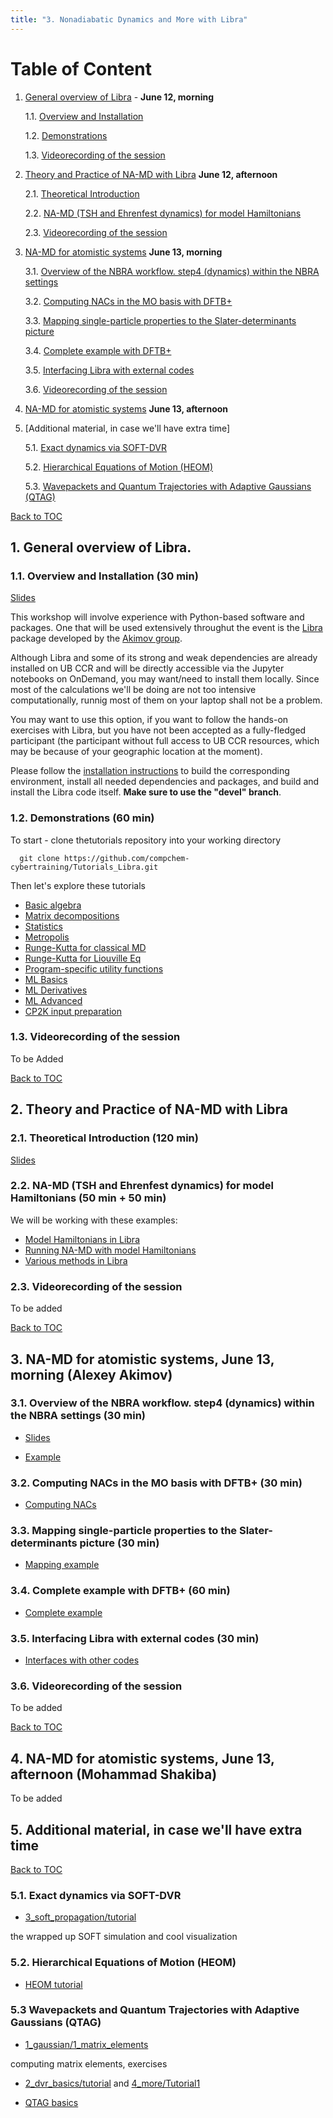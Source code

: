 ```yaml
---
title: "3. Nonadiabatic Dynamics and More with Libra"
---
```


<a name="toc"></a>
# Table of Content
1. [General overview of Libra](#1) - **June 12, morning**

    1.1. [Overview and Installation](#1.1)

    1.2. [Demonstrations](#1.2)

    1.3. [Videorecording of the session](#1.3)

2. [Theory and Practice of NA-MD with Libra](#2)  **June 12, afternoon**

    2.1. [Theoretical Introduction](#2.1)

    2.2. [NA-MD (TSH and Ehrenfest dynamics) for model Hamiltonians](#2.2)

    2.3. [Videorecording of the session](#2.3)

3. [NA-MD for atomistic systems](#3) **June 13, morning**

    3.1. [Overview of the NBRA workflow. step4 (dynamics) within the NBRA settings](#3.1)

    3.2. [Computing NACs in the MO basis with DFTB+](#3.2)

    3.3. [Mapping single-particle properties to the Slater-determinants picture](#3.3)

    3.4. [Complete example with DFTB+](#3.4)

    3.5. [Interfacing Libra with external codes](#3.5)

    3.6. [Videorecording of the session](#3.6)

4. [NA-MD for atomistic systems](#4) **June 13, afternoon**

5. [Additional material, in case we'll have extra time]

    5.1. [Exact dynamics via SOFT-DVR](#5.1)
  
    5.2. [Hierarchical Equations of Motion (HEOM)](#5.2)

    5.3. [Wavepackets and Quantum Trajectories with Adaptive Gaussians (QTAG)](#5.3)



<a name="1"></a>[Back to TOC](#toc)
## 1. General overview of Libra. 


<a name="1.1"></a>
### 1.1. Overview and Installation (30 min)

[Slides](../files/Alexey_Akimov/Intro-Setups-Git-Libra-June11.pdf)

This workshop will involve experience with Python-based software and packages. One that will be used extensively throughut 
the event is the [Libra](https://github.com/Quantum-Dynamics-Hub/libra-code/tree/devel) package developed by the 
[Akimov group](https://akimovlab.github.io/). 

Although Libra and some of its strong and weak dependencies are already installed on UB CCR and will be directly accessible via
the Jupyter notebooks on OnDemand, you may want/need to install them locally. Since most of the calculations we'll be doing 
are not too intensive computationally, runnig most of them on your laptop shall not be a problem. 

You may want to use this option, if you want to follow the hands-on exercises with Libra, but you have not been accepted as a fully-fledged 
participant (the participant without full access to UB CCR resources, which may be because of your geographic location at the moment).

Please follow the [installation instructions](https://github.com/Quantum-Dynamics-Hub/libra-code/tree/devel) to build the corresponding 
environment, install all needed dependencies and packages, and build and install the Libra code itself. **Make sure to use the "devel" branch**. 

<a name="1.2"></a>
### 1.2. Demonstrations (60 min)

  To start - clone thetutorials repository into your working directory

      git clone https://github.com/compchem-cybertraining/Tutorials_Libra.git

  Then let's explore these tutorials

  * [Basic algebra](https://github.com/compchem-cybertraining/Tutorials_Libra/blob/master/3_linear_algebra/1_vector_matrix_cmatrix_basics/tutorial.ipynb)
  * [Matrix decompositions](https://github.com/compchem-cybertraining/Tutorials_Libra/blob/master/3_linear_algebra/2_matrix_functions/tutorial.ipynb)
  * [Statistics](https://github.com/compchem-cybertraining/Tutorials_Libra/blob/master/7_special_functions/4_random_numbers/1_basics/tutorial.ipynb)
  * [Metropolis](https://github.com/compchem-cybertraining/Tutorials_Libra/blob/master/7_special_functions/4_random_numbers/2_metropolis/tutorial.ipynb)
  * [Runge-Kutta for classical MD](https://github.com/compchem-cybertraining/Tutorials_Libra/tree/master/2_integrators/1_runge_kutta_4th_order/tutorial.ipynb)
  * [Runge-Kutta for Liouville Eq](https://github.com/compchem-cybertraining/Tutorials_Libra/blob/master/2_integrators/2_runge_kutta_4_for_Liouville/tutorial.ipynb)
  * [Program-specific utility functions](https://github.com/compchem-cybertraining/Tutorials_Libra/tree/master/11_program_specific_methods/2_qe_methods)
  * [ML Basics](https://github.com/compchem-cybertraining/Tutorials_Libra/tree/master/9_machine_learning/1_basics_of_mlp/tutorial.ipynb)
  * [ML Derivatives](https://github.com/compchem-cybertraining/Tutorials_Libra/blob/master/9_machine_learning/2_ann_derivatives/tutorial.ipynb)
  * [ML Advanced](https://github.com/compchem-cybertraining/Tutorials_Libra/blob/master/9_machine_learning/3_advanced_ann/tutorial.ipynb)
  * [CP2K input preparation]()


<a name="1.3"></a>
### 1.3. Videorecording of the session

  To be Added 


<a name="2"></a>[Back to TOC](#toc)
## 2. Theory and Practice of NA-MD with Libra

<a name="2.1"></a>
### 2.1. Theoretical Introduction  (120 min)

[Slides](../files/Alexey_Akimov/NAMD_theory-June11-12.pdf)

<a name="2.2"></a>
### 2.2. NA-MD (TSH and Ehrenfest dynamics) for model Hamiltonians (50 min + 50 min)

We will be working with these examples:

 * [Model Hamiltonians in Libra](https://github.com/compchem-cybertraining/Tutorials_Libra/blob/master/8_model_hamiltonians/3_models/tutorial.ipynb)
 * [Running NA-MD with model Hamiltonians](https://github.com/compchem-cybertraining/Tutorials_Libra/blob/master/6_dynamics/1_trajectory_based/9_model_revised/tutorial.ipynb)
 * [Various methods in Libra](https://github.com/compchem-cybertraining/Tutorials_Libra/tree/master/6_dynamics/1_trajectory_based/10_model_many_methods)
 

<a name="2.3"></a>
### 2.3. Videorecording of the session

  To be added 


<a name="3"></a>[Back to TOC](#toc)
## 3. NA-MD for atomistic systems, June 13, morning (Alexey Akimov)

<a name="3.1"></a>
### 3.1. Overview of the NBRA workflow. step4 (dynamics) within the NBRA settings (30 min)

 * [Slides](../files/Alexey_Akimov/NAMD_theory-June11-12.pdf)

 * [Example](https://github.com/compchem-cybertraining/Tutorials_Libra/tree/master/6_dynamics/2_nbra_workflows/10_generic_step3_4)

<a name="3.2"></a>
### 3.2. Computing NACs in the MO basis with DFTB+  (30 min)

 * [Computing NACs](https://github.com/compchem-cybertraining/Tutorials_Libra/tree/master/6_dynamics/2_nbra_workflows/11_step2_dftb)

<a name="3.3"></a>
### 3.3. Mapping single-particle properties to the Slater-determinants picture (30 min)

 * [Mapping example](https://github.com/compchem-cybertraining/Tutorials_Libra/tree/master/6_dynamics/2_nbra_workflows/12_generic_mapping)

<a name="3.4"></a>
### 3.4. Complete example with DFTB+ (60 min)

 * [Complete example](https://github.com/compchem-cybertraining/Tutorials_Libra/tree/master/6_dynamics/2_nbra_workflows/13_complete_example)

<a name="3.5"></a>
### 3.5. Interfacing Libra with external codes (30 min)

 * [Interfaces with other codes](https://github.com/compchem-cybertraining/Tutorials_Libra/tree/master/8_model_hamiltonians/2_interfaces_with_qchem_codes/tutorial.ipynb)

<a name="3.6"></a>
### 3.6. Videorecording of the session

  To be added 


<a name="4"></a>[Back to TOC](#toc)
## 4. NA-MD for atomistic systems, June 13, afternoon (Mohammad Shakiba)

 To be added 



<a name="5"></a>
## 5. Additional material, in case we'll have extra time
[Back to TOC](#toc)

<a name="5.1"></a>
### 5.1. Exact dynamics via SOFT-DVR

  * [3_soft_propagation/tutorial](https://github.com/compchem-cybertraining/Tutorials_Libra/tree/master/6_dynamics/4_wavepackets/3_soft_propagation/tutorial.ipynb)

   the wrapped up SOFT simulation and cool visualization

<a name="5.2"></a>
### 5.2. Hierarchical Equations of Motion (HEOM)

  * [HEOM tutorial](https://github.com/compchem-cybertraining/Tutorials_Libra/tree/master/6_dynamics/3_heom/1_dynamics_and_lineshapes/tutorial.ipynb)


<a name="5.3"></a>
### 5.3 Wavepackets and Quantum Trajectories with Adaptive Gaussians (QTAG)

  * [1_gaussian/1_matrix_elements](https://github.com/compchem-cybertraining/Tutorials_Libra/tree/master/6_dynamics/4_wavepackets/1_gaussian/1_matrix_elements/tutorial.ipynb)
   
   computing matrix elements, exercises
 
  * [2_dvr_basics/tutorial](https://github.com/compchem-cybertraining/Tutorials_Libra/tree/master/6_dynamics/4_wavepackets/2_dvr_basics/tutorial.ipynb) 
   and [4_more/Tutorial1](https://github.com/compchem-cybertraining/Tutorials_Libra/tree/master/6_dynamics/4_wavepackets/4_more)

  * [QTAG basics](https://github.com/compchem-cybertraining/Tutorials_Libra/blob/master/6_dynamics/5_qtag/1_basics/tutorial.ipynb)

   